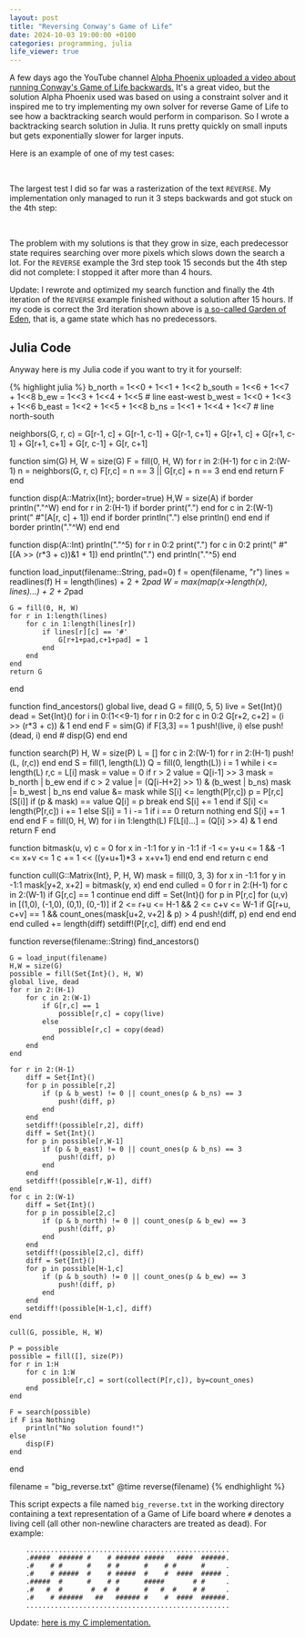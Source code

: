 ```yaml
---
layout: post
title: "Reversing Conway's Game of Life"
date: 2024-10-03 19:00:00 +0100
categories: programming, julia
life_viewer: true
---
```

A few days ago the YouTube channel [Alpha Phoenix uploaded a
video about running Conway's Game of Life backwards.](https://youtu.be/g8pjrVbdafY?feature=shared) It's a great video,
but the solution Alpha Phoenix used was based on using a constraint solver and
it inspired me to try implementing my own solver for reverse Game of Life to see how a backtracking search would perform in comparison.
So I wrote a backtracking search solution in Julia. It runs pretty quickly on small inputs but gets exponentially slower for larger inputs.

Here is an example of one of my test cases:

<div class="viewer">
<textarea style="display:none">#C [[ GRID COLOR GRID 192 192 192 GRIDMAJOR 10 COLOR GRIDMAJOR 128 128 128 COLOR DEADRAMP 255 220 192 COLOR ALIVE 0 0 0 COLOR ALIVERAMP 0 0 0 COLOR DEAD 192 220 255 COLOR BACKGROUND 255 255 255 WIDTH 937 HEIGHT 600 AUTOSTART GPS 1 LOOP 6 ]]
x = 0, y = 0, rule = B3/S23
18b$bo3bo3bo8b$3bo4bo2bob2obob$2b2obobo2b3o5b$bobo4bo2bobobo2b$3b2ob3o4bobo2b$2b2o7bo2bo3b$2b3obo4bob2obob$5b2ob4o3bo2b$2b3o4bo2b2ob2ob$3b2o6bo3b2ob$2b4ob2o2bobobo2b$3bobob4o2bobo2b$3bo4bo9b$bo3bobo3bobobo2b$18b$!
</textarea><br/>
<canvas></canvas>
</div>

The largest test I did so far was a rasterization of the text `REVERSE`. My implementation only managed to run it 3 steps backwards and got stuck on the 4th step:

<div class="viewer">
<textarea style="display:none">#C [[ ZOOM 16 GRID COLOR GRID 192 192 192 GRIDMAJOR 10 COLOR GRIDMAJOR 128 128 128 COLOR DEADRAMP 255 220 192 COLOR ALIVE 0 0 0 COLOR ALIVERAMP 0 0 0 COLOR DEAD 192 220 255 COLOR BACKGROUND 255 255 255 WIDTH 937 HEIGHT 600 AUTOSTART GPS 1 LOOP 4 ]]
x = 0, y = 0, rule = B3/S23
56b$2bobobo8b2obobo3b3o6bo4bo3b2obo10b$2bobobo6b5o4b7ob2o3b2o9bob2ob2o3b$3bo4bobo2bobob2obo3bo3b2o3bo2b2obobob2obob3o2bo2b$bob2obobo2b3o2bobobo6b2obob2o7bob2o4bobo4b$3bo5b2o2bo11bobo2bob2o4bo5bo3b2ob3o2b$2b3o5bo3bo2bo4b3ob2obobob3ob2ob3o2b2o5bo3b$3bo3bobobob7o4b2o10b4ob2o3bobo4bo2b$4bo6b2o2bo2bob2o3bo5b3o9bo3bo2b4o2b$bo3bobo3b2o6bo5bo2bobob3ob2ob2obob2obo2bob3ob$bobo2b3o5bobob5ob2ob2o2b3o2b2ob2obob5o3b3ob$7b2o7bob2o9bobo8bo7b2o3bo2b$4b2o4b2o9bob2obo2bobo2bobobo2bob2o9bob$56b$!
</textarea><br/>
<canvas></canvas>
</div>

The problem with my solutions is that they grow in size, each predecessor state requires searching over more pixels which slows down the search a lot. For the `REVERSE` example the 3rd step took 15 seconds but the 4th step did not complete: I stopped it after more than 4 hours.

Update: I rewrote and optimized my search function and finally the 4th iteration of the `REVERSE` example finished without a solution after 15 hours.
If my code is correct the 3rd iteration shown above is [a so-called Garden of Eden](https://conwaylife.com/wiki/Garden_of_Eden), that is, a game state which has no predecessors.

## Julia Code
Anyway here is my Julia code if you want to try it for yourself:

{% highlight julia %}
b_north = 1<<0 + 1<<1 + 1<<2
b_south = 1<<6 + 1<<7 + 1<<8
b_ew = 1<<3 + 1<<4 + 1<<5  # line east-west
b_west = 1<<0 + 1<<3 + 1<<6
b_east = 1<<2 + 1<<5 + 1<<8
b_ns = 1<<1 + 1<<4 + 1<<7 # line north-south

neighbors(G, r, c) = G[r-1, c] + G[r-1, c-1] + G[r-1, c+1] + G[r+1, c] + G[r+1, c-1] + G[r+1, c+1] + G[r, c-1] + G[r, c+1]

function sim(G)
    H, W = size(G)
    F = fill(0, H, W)
    for r in 2:(H-1)
        for c in 2:(W-1)
            n = neighbors(G, r, c)
            F[r,c] = n == 3 || G[r,c] + n == 3
        end
    end
    return F
end

function disp(A::Matrix{Int}; border=true)
    H,W = size(A)
    if border
        println("."^W)
    end
    for r in 2:(H-1)
        if border
            print(".")
        end
        for c in 2:(W-1)
            print(" #"[A[r, c] + 1])
        end
        if border
            println(".")
        else
            println()
        end
    end
    if border
        println("."^W)
    end
end

function disp(A::Int)
    println("."^5)
    for r in 0:2
        print(".")
        for c in 0:2
            print(" #"[(A >> (r*3 + c))&1 + 1])
        end
        println(".")
    end
    println("."^5)
end

function load_input(filename::String, pad=0)
    f = open(filename, "r")
    lines = readlines(f)
    H = length(lines) + 2 + 2*pad
    W = max(map(x->length(x), lines)...) + 2 + 2*pad

    G = fill(0, H, W)
    for r in 1:length(lines)
        for c in 1:length(lines[r])
            if lines[r][c] == '#'
                G[r+1+pad,c+1+pad] = 1
            end
        end
    end
    return G
end

function find_ancestors()
    global live, dead
    G = fill(0, 5, 5)
    live = Set{Int}()
    dead = Set{Int}()
    for i in 0:(1<<9-1)
        for r in 0:2
            for c in 0:2
                G[r+2, c+2] = (i >> (r*3 + c)) & 1
            end
        end
        F = sim(G)
        if F[3,3] == 1
            push!(live, i)
        else
            push!(dead, i)
        end
        # disp(G)
    end
end

function search(P)
    H, W = size(P)
    L = []
    for c in 2:(W-1)
        for r in 2:(H-1)
            push!(L, (r,c))
        end
    end
    S = fill(1, length(L))
    Q = fill(0, length(L))
    i = 1
    while i <= length(L)
        r,c = L[i]
        mask = value = 0
        if r > 2
            value = Q[i-1] >> 3
            mask = b_north | b_ew
        end
        if c > 2
            value |= (Q[i-H+2] >> 1) & (b_west | b_ns)
            mask |= b_west | b_ns
        end
        value &= mask
        while S[i] <= length(P[r,c])
            p = P[r,c][S[i]]
            if (p & mask) == value
                Q[i] = p
                break
            end
            S[i] += 1
        end
        if S[i] <= length(P[r,c])
            i += 1
        else
            S[i] = 1
            i -= 1
            if i == 0
                return nothing
            end
            S[i] += 1
        end
    end
    F = fill(0, H, W)
    for i in 1:length(L)
        F[L[i]...] = (Q[i] >> 4) & 1
    end
    return F
end

function bitmask(u, v)
    c = 0
    for x in -1:1
        for y in -1:1
            if -1 <= y+u  <= 1 && -1 <= x+v <= 1
                c += 1 << ((y+u+1)*3 + x+v+1)
            end
        end
    end
    return c
end

function cull(G::Matrix{Int}, P, H, W)
    mask = fill(0, 3, 3)
    for x in -1:1
        for y in -1:1
            mask[y+2, x+2] = bitmask(y, x)
        end
    end
    culled = 0
    for r in 2:(H-1)
        for c in 2:(W-1)
            if G[r,c] == 1
                continue
            end
            diff = Set{Int}()
            for p in P[r,c]
                for (u,v) in [(1,0), (-1,0), (0,1), (0,-1)]
                    if 2 <= r+u <= H-1 && 2 <= c+v <= W-1
                        if G[r+u, c+v] == 1 && count_ones(mask[u+2, v+2] & p) > 4
                            push!(diff, p)
                        end
                    end
                end
            end
            culled += length(diff)
            setdiff!(P[r,c], diff)
        end
    end
end

function reverse(filename::String)
    find_ancestors()

    G = load_input(filename)
    H,W = size(G)
    possible = fill(Set{Int}(), H, W)
    global live, dead
    for r in 2:(H-1)
        for c in 2:(W-1)
            if G[r,c] == 1
                possible[r,c] = copy(live)
            else
                possible[r,c] = copy(dead)
            end
        end
    end

    for r in 2:(H-1)
        diff = Set{Int}()
        for p in possible[r,2]
            if (p & b_west) != 0 || count_ones(p & b_ns) == 3
                push!(diff, p)
            end
        end
        setdiff!(possible[r,2], diff)
        diff = Set{Int}()
        for p in possible[r,W-1]
            if (p & b_east) != 0 || count_ones(p & b_ns) == 3
                push!(diff, p)
            end
        end
        setdiff!(possible[r,W-1], diff)
    end
    for c in 2:(W-1)
        diff = Set{Int}()
        for p in possible[2,c]
            if (p & b_north) != 0 || count_ones(p & b_ew) == 3
                push!(diff, p)
            end
        end
        setdiff!(possible[2,c], diff)
        diff = Set{Int}()
        for p in possible[H-1,c]
            if (p & b_south) != 0 || count_ones(p & b_ew) == 3
                push!(diff, p)
            end
        end
        setdiff!(possible[H-1,c], diff)
    end

    cull(G, possible, H, W)

    P = possible
    possible = fill([], size(P))
    for r in 1:H
        for c in 1:W
            possible[r,c] = sort(collect(P[r,c]), by=count_ones)
        end
    end

    F = search(possible)
    if F isa Nothing
        println("No solution found!")
    else
        disp(F)
    end
end

filename = "big_reverse.txt"
@time reverse(filename)
{% endhighlight %}

This script expects a file named `big_reverse.txt` in the working directory containing a text representation of a Game of Life board where `#` denotes a living cell (all other non-newline characters are treated as dead). For example:

```
    ..................................................
    .#####  ###### #    # ###### #####   ####  ######.
    .#    # #      #    # #      #    # #      #     .
    .#    # #####  #    # #####  #    #  ####  ##### .
    .#####  #      #    # #      #####       # #     .
    .#   #  #       #  #  #      #   #  #    # #     .
    .#    # ######   ##   ###### #    #  ####  ######.
    ..................................................
```

Update: [here is my C implementation.](https://gist.github.com/llbit/c3d9604383696aefcfdd84f7487e7783)
